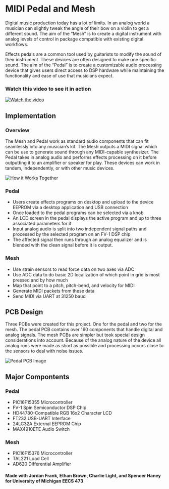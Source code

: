 # MIDI Pedal and Mesh
Digital music production today has a lot of limits. In an analog world a musician can slightly tweak the angle of their bow on a violin to get a different sound. The aim of the “Mesh” is to create a digital instrument with analog levels of control in package compatible with existing digital workflows.

Effects pedals are a common tool used by guitarists to modify the sound of their instrument. These devices are often designed to make one specific sound. The aim of the “Pedal” is to create a customizable audio processing device that gives users direct access to DSP hardware while maintaining the functionality and ease of use that musicians expect.

### Watch this video to see it in action
[![Watch the video](https://i.imgur.com/Uck8nC0.jpg)](https://www.youtube.com/watch?v=qIbVKWIkZBc)

## Implementation
### Overview
The Mesh and Pedal work as standard audio components that can fit seamlessly into any musician’s kit. The Mesh outputs a MIDI signal which can be use to generate sound through any MIDI-capable synthesizer. The Pedal takes in analog audio and performs effects processing on it before outputting it to an amplifier or speaker for play. These devices can work in tandem, independently, or with other music devices.

![How it Works Together](https://i.imgur.com/jpbeJkH.png)

### Pedal
- Users create effects programs on desktop and upload to the device EEPROM via a desktop application and USB connection
- Once loaded to the pedal programs can be selected via a knob
- An LCD screen in the pedal displays the active program and up to three associated parameters for it
- Input analog audio is split into two independent signal paths and processed by the selected program on an FV-1 DSP chip
- The affected signal then runs through an analog equalizer and is blended with the clean signal before it is output.

### Mesh
- Use strain sensors to read force data on two axes via ADC
- Use ADC data to do basic 2D localization of which point in grid is most pressed and by how much
- Map that point to a pitch, pitch-bend, and velocity for MIDI
- Generate MIDI packets from these data
- Send MIDI via UART at 31250 baud


## PCB Design
Three PCBs were created for this project. One for the pedal and two for the mesh. The pedal PCB contains over 160 components that handle digital and analog signals. The mesh PCBs are simpler but took special design considerations into account. Because of the analog nature of the device all analog runs were made as short as possible and processing occurs close to the sensors to deal with noise issues.

![Pedal PCB Image](https://i.imgur.com/LcBRi7f.png)

## Major Compontents
### Pedal
- PIC16F15355 Microcontroller
- FV-1 Spin Semiconductor DSP Chip
- HD44780-Compatible RGB 16x2 Character LCD
- FT232 USB-UART Interface
- 24LC32A External EEPROM Chip
- MAX4910ETE Audio Switch

### Mesh
- PIC16F15376 Microcontroller
- TAL221 Load Cell
- AD620 Differential Amplifier



#### Made with Jordan Frank, Ethan Brown, Charlie Light, and Spencer Haney for University of Michigan EECS 473

